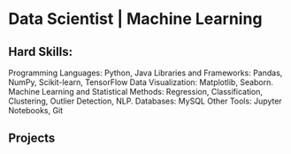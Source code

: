 # Data Scientist | Machine Learning 

## Hard Skills: 
Programming Languages: Python, Java
Libraries and Frameworks: Pandas, NumPy, Scikit-learn, TensorFlow
Data Visualization: Matplotlib, Seaborn.
Machine Learning and Statistical Methods: Regression, Classification, Clustering, Outlier Detection, NLP.
Databases: MySQL
Other Tools: Jupyter Notebooks, Git


## Projects
